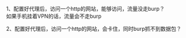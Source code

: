 1、配置好代理后，访问一个http的网站，能够访问，流量没走burp？  
如果手机挂着VPN的话，流量会不走burp  

2、配置好代理后，访问一个http的网站，会卡住，同时burp抓不到数据包？  
